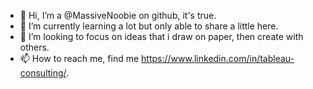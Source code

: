 - 👋 Hi, I’m a @MassiveNoobie on github, it's true.
- 🌱 I’m currently learning a lot but only able to share a little here.
- 💞️ I’m looking to focus on ideas that i draw on paper, then create with others.
- 📫 How to reach me, find me https://www.linkedin.com/in/tableau-consulting/.

<!---
MassiveNoobie/MassiveNoobie is a ✨ special ✨ repository because its `README.md` (this file) appears on your GitHub profile.
You can click the Preview link to take a look at your changes.
--->
 
